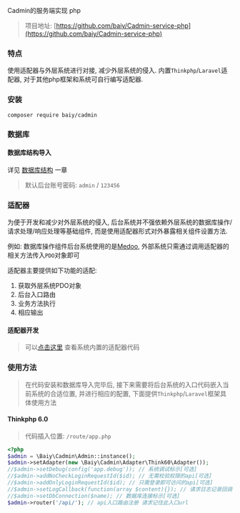 Cadmin的服务端实现 php

> 项目地址: [https://github.com/baiy/Cadmin-service-php](https://github.com/baiy/Cadmin-service-php)

### 特点

使用适配器与外层系统进行对接, 减少外层系统的侵入. 内置`Thinkphp`/`Laravel`适配器, 对于其他php框架和系统可自行编写适配器.

### 安装

```
composer require baiy/cadmin
```

### 数据库

#### 数据库结构导入

详见 [数据库结构](server/db.md) 一章

> 默认后台账号密码: `admin` / `123456`

### 适配器
为便于开发和减少对外层系统的侵入, 后台系统并不强依赖外层系统的数据库操作/请求处理/响应处理等基础组件, 而是使用适配器形式对外暴露相关组件设置方法.

例如: 数据库操作组件后台系统使用的是[Medoo](https://medoo.in), 外部系统只需通过调用适配器的相关方法传入`PDO`对象即可

适配器主要提供如下功能的适配:
1. 获取外层系统PDO对象
1. 后台入口路由
1. 业务方法执行
1. 相应输出

#### 适配器开发
> 可以[点击这里](https://github.com/baiy/Cadmin-service-php/tree/master/src/Adapter) 查看系统内置的适配器代码

### 使用方法
> 在代码安装和数据库导入完毕后, 接下来需要将后台系统的入口代码嵌入当前系统的合适位置, 并进行相应的配置, 下面提供`Thinkphp`/`Laravel`框架具体使用方法

#### Thinkphp 6.0
> 代码插入位置: `/route/app.php`
 
```php
<?php
$admin = \Baiy\Cadmin\Admin::instance();
$admin->setAdapter(new \Baiy\Cadmin\Adapter\Think60\Adapter());
//$admin->setDebug(config('app.debug')); // 系统调试标示[可选]
//$admin->addNoCheckLoginRequestId($id); // 无需校验权限的api[可选]
//$admin->addOnlyLoginRequestId($id); // 只需登录即可访问的api[可选]
//$admin->setLogCallback(function(array $content){}); // 请求日志记录回调函数[可选]
//$admin->setDbConnection($name); // 数据库连接标示[可选]
$admin->router('/api/'); // api入口路由注册 请求记住此入口url
```


